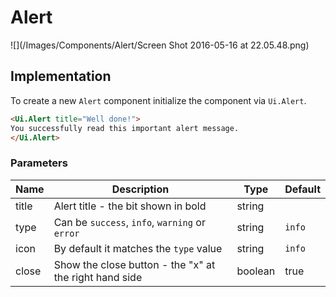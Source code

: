 # Alert

![](/Images/Components/Alert/Screen Shot 2016-05-16 at 22.05.48.png)

## Implementation
To create a new `Alert` component initialize the component via `Ui.Alert`.

```html
<Ui.Alert title="Well done!">
You successfully read this important alert message.
</Ui.Alert>
```

### Parameters
| Name | Description | Type | Default |
| -- | -- | -- | -- |
| title | Alert title - the bit shown in bold | string |  |
| type | Can be `success`, `info`, `warning` or `error`  | string | `info` |
| icon | By default it matches the `type` value  | string | `info` |
| close | Show the close button - the "x" at the right hand side   | boolean | true |
